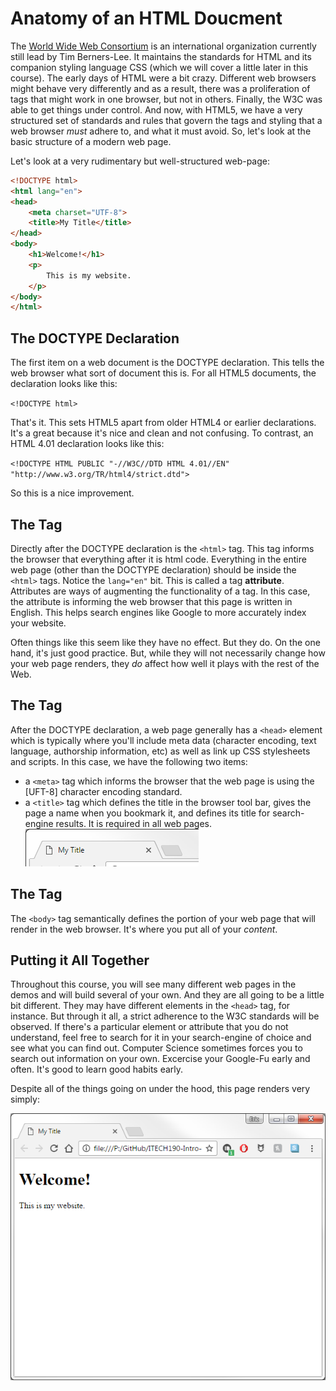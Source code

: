 # Anatomy of an HTML Doucment

The [World Wide Web Consortium] is an international organization currently still lead by Tim Berners-Lee. It maintains the standards for HTML and its companion styling language CSS (which we will cover a little later in this course). The early days of HTML were a bit crazy. Different web browsers might behave very differently and as a result, there was a proliferation of tags that might work in one browser, but not in others. Finally, the W3C was able to get things under control. And now, with HTML5, we have a very structured set of standards and rules that govern the tags and styling that a web browser _must_ adhere to, and what it must avoid. So, let's look at the basic structure of a modern web page.

Let's look at a very rudimentary but well-structured web-page:

```html
<!DOCTYPE html>
<html lang="en">
<head>
    <meta charset="UTF-8">
    <title>My Title</title>
</head>
<body>
    <h1>Welcome!</h1>
    <p>
        This is my website.
    </p>
</body>
</html>
```

## The DOCTYPE Declaration

The first item on a web document is the DOCTYPE declaration. This tells the web browser what sort of document this is. For all HTML5 documents, the declaration looks like this:

`<!DOCTYPE html>`

That's it. This sets HTML5 apart from older HTML4 or earlier declarations. It's a great because it's nice and clean and not confusing. To contrast, an HTML 4.01 declaration looks like this:

`<!DOCTYPE HTML PUBLIC "-//W3C//DTD HTML 4.01//EN" "http://www.w3.org/TR/html4/strict.dtd">`

So this is a nice improvement.

## The <html> Tag

Directly after the DOCTYPE declaration is the `<html>` tag. This tag informs the browser that everything after it is html code. Everything in the entire web page (other than the DOCTYPE declaration) should be inside the `<html>` tags. Notice the `lang="en"` bit. This is called a tag **attribute**. Attributes are ways of augmenting the functionality of a tag. In this case, the attribute is informing the web browser that this page is written in English. This helps search engines like Google to more accurately index your website.

Often things like this seem like they have no effect. But they do. On the one hand, it's just good practice. But, while they will not necessarily change how your web page renders, they _do_ affect how well it plays with the rest of the Web.

## The <head> Tag

After the DOCTYPE declaration, a web page generally has a `<head>` element which is typically where you'll include meta data (character encoding, text language, authorship information, etc) as well as link up CSS stylesheets and scripts. In this case, we have the following two items:

* a `<meta>` tag which informs the browser that the web page is using the [UFT-8] character encoding standard.
* a `<title>` tag which defines the title in the browser tool bar, gives the page a name when you bookmark it, and defines its title for search-engine results. It is required in all web pages.<br>![5]

## The <body> Tag

The `<body>` tag semantically defines the portion of your web page that will render in the web browser. It's where you put all of your _content_.

## Putting it All Together

Throughout this course, you will see many different web pages in the demos and will build several of your own. And they are all going to be a little bit different. They may have different elements in the `<head>` tag, for instance. But through it all, a strict adherence to the W3C standards will be observed. If there's a particular element or attribute that you do not understand, feel free to search for it in your search-engine of choice and see what you can find out. Computer Science sometimes forces you to search out information on your own. Excercise your Google-Fu early and often. It's good to learn good habits early.

Despite all of the things going on under the hood, this page renders very simply:

![6]


<!-- Links -->
[World Wide Web Consortium]: https://www.w3.org/
[UTF-8]: https://en.wikipedia.org/wiki/UTF-8

[5]: images/5.png
[6]: images/6.png
